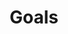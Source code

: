 ---
title: Goals
permalink: /goals
image: /assets/card.png
description: 2022 Goals
redirect_to: https://vyshnav.notion.site/2022-Goals-40b95e2f44634df787037a84c09f608b
---